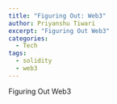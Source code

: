 ```yaml
---
title: "Figuring Out: Web3"
author: Priyanshu Tiwari
excerpt: "Figuring Out Web3"
categories:
  - Tech
tags:
  - solidity
  - web3
---
```


Figuring Out Web3